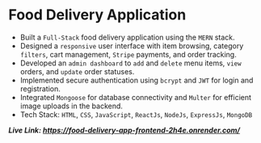 # Food Delivery Application


* Built a `Full-Stack` food delivery application using the `MERN` stack.
* Designed a `responsive` user interface with item browsing, category `filters`, cart management, `Stripe` payments, and
order tracking.
* Developed an `admin dashboard` to `add` and `delete` menu items, `view` orders, and `update` order statuses.
* Implemented secure authentication using `bcrypt` and `JWT` for login and registration.
* Integrated `Mongoose` for database connectivity and `Multer` for efficient image uploads in the backend.
* Tech Stack: `HTML`, `CSS`, `JavaScript`, `ReactJs`, `NodeJs`, `ExpressJs`, `MongoDB`

***Live Link: https://food-delivery-app-frontend-2h4e.onrender.com/***
